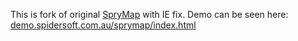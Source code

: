 This is fork of original [SpryMap](http://candrews.net/blog/2010/10/introducing-sprymap/) with IE fix. 
Demo can be seen here: [demo.spidersoft.com.au/sprymap/index.html](http://demo.spidersoft.com.au/sprymap/index.html)
